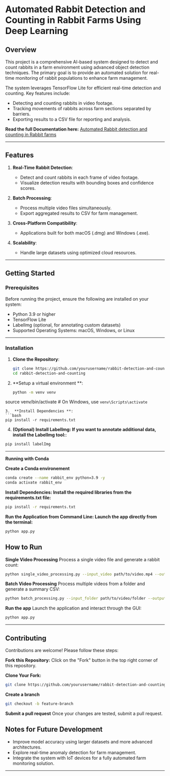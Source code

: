 # Automated Rabbit Detection and Counting in Rabbit Farms Using Deep Learning

## Overview

This project is a comprehensive AI-based system designed to detect and count rabbits in a farm environment using advanced object detection techniques. The primary goal is to provide an automated solution for real-time monitoring of rabbit populations to enhance farm management.

The system leverages TensorFlow Lite for efficient real-time detection and counting. Key features include:
- Detecting and counting rabbits in video footage.
- Tracking movements of rabbits across farm sections separated by barriers.
- Exporting results to a CSV file for reporting and analysis.

**Read the full Documentation here:** [Automated Rabbit detection and counting in Rabbit farms](https://dg-ai.gitbook.io/ai-rabbit-classification)

---

## Features

1. **Real-Time Rabbit Detection**:
   - Detect and count rabbits in each frame of video footage.
   - Visualize detection results with bounding boxes and confidence scores.

2. **Batch Processing**:
   - Process multiple video files simultaneously.
   - Export aggregated results to CSV for farm management.

3. **Cross-Platform Compatibility**:
   - Applications built for both macOS (.dmg) and Windows (.exe).

4. **Scalability**:
   - Handle large datasets using optimized cloud resources.

---


## Getting Started

### Prerequisites

Before running the project, ensure the following are installed on your system:

- Python 3.9 or higher
- TensorFlow Lite
- LabelImg (optional, for annotating custom datasets)
- Supported Operating Systems: macOS, Windows, or Linux

---

### Installation

1. **Clone the Repository**:
   ```bash
   git clone https://github.com/yourusername/rabbit-detection-and-counting.git
   cd rabbit-detection-and-counting
   ```
2.  **Setup a virtual environment **:
	```bash
	python -m venv venv
source venv/bin/activate   # On Windows, use `venv\Scripts\activate`
```
3.  **Install Dependencies **:
```bash
pip install -r requirements.txt
```
4.  **(Optional) Install LabelImg: If you want to annotate additional data, install the LabelImg tool:**:
```bash
pip install labelImg
```
---
**Running with Conda**

**Create a Conda environement**
```bash
conda create --name rabbit_env python=3.9 -y
conda activate rabbit_env
```
**Install Dependencies: Install the required libraries from the requirements.txt file:**
```bash
pip install -r requirements.txt
```
**Run the Application from Command Line: Launch the app directly from the terminal:**
```bash
python app.py
```

## How to Run

**Single Video Processing**
Process a single video file and generate a rabbit count:
```bash
python single_video_processing.py --input_video path/to/video.mp4 --output_folder path/to/output
```
**Batch Video Processing**
Process multiple videos from a folder and generate a summary CSV:
```bash
python batch_processing.py --input_folder path/to/video/folder --output_csv path/to/output.csv
```
**Run the app**
Launch the application and interact through the GUI:
```bash
python app.py
```
---

## Contributing

Contributions are welcome! Please follow these steps:

**Fork this Repository:**
Click on the "Fork" button in the top right corner of this repository.

**Clone Your Fork:**
```bash
git clone https://github.com/yourusername/rabbit-detection-and-counting.git
```
**Create a branch**
```bash
git checkout -b feature-branch
```
**Submit a pull request**
Once your changes are tested, submit a pull request.

## Notes for Future Development

- Improve model accuracy using larger datasets and more advanced architectures.
- Explore real-time anomaly detection for farm management.
- Integrate the system with IoT devices for a fully automated farm monitoring solution.

---

